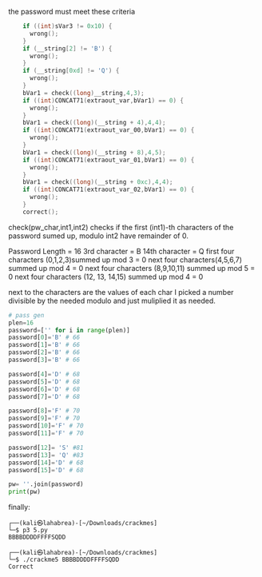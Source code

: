 the password must meet these criteria
```c
    if ((int)sVar3 != 0x10) {
      wrong();
    }
    if (__string[2] != 'B') {
      wrong();
    }
    if (__string[0xd] != 'Q') {
      wrong();
    }
    bVar1 = check((long)__string,4,3);
    if ((int)CONCAT71(extraout_var,bVar1) == 0) {
      wrong();
    }
    bVar1 = check((long)(__string + 4),4,4);
    if ((int)CONCAT71(extraout_var_00,bVar1) == 0) {
      wrong();
    }
    bVar1 = check((long)(__string + 8),4,5);
    if ((int)CONCAT71(extraout_var_01,bVar1) == 0) {
      wrong();
    }
    bVar1 = check((long)(__string + 0xc),4,4);
    if ((int)CONCAT71(extraout_var_02,bVar1) == 0) {
      wrong();
    }
    correct();
```

check(pw_char,int1,int2) checks if the first (int1)-th characters of the password sumed up, modulo int2 have remainder of 0.

Password Length = 16
3rd character = B
14th character = Q
first four characters (0,1,2,3)summed up mod 3 = 0
next four characters(4,5,6,7) summed up mod 4 = 0
next four characters (8,9,10,11) summed up mod 5 = 0
next four characters (12, 13, 14,15) summed up mod 4 = 0

next to the characters are the values of each char
I picked a number divisible by the needed modulo and just muliplied it as needed.
```python
# pass gen
plen=16
password=['' for i in range(plen)]
password[0]='B' # 66
password[1]='B' # 66
password[2]='B' # 66
password[3]='B' # 66

password[4]='D' # 68
password[5]='D' # 68
password[6]='D' # 68
password[7]='D' # 68

password[8]='F' # 70
password[9]='F' # 70
password[10]='F' # 70
password[11]='F' # 70

password[12]= 'S' #81
password[13]= 'Q' #83
password[14]='D' # 68
password[15]='D' # 68

pw= ''.join(password)
print(pw)


```

finally:
```
┌──(kali㉿lahabrea)-[~/Downloads/crackmes]
└─$ p3 5.py                    
BBBBDDDDFFFFSQDD

┌──(kali㉿lahabrea)-[~/Downloads/crackmes]
└─$ ./crackme5 BBBBDDDDFFFFSQDD
Correct
```